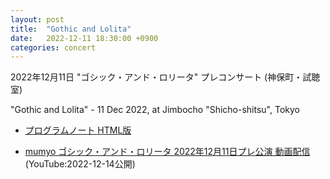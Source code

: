 ```yaml
---
layout: post
title:  "Gothic and Lolita"
date:   2022-12-11 18:30:00 +0900
categories: concert
---
```


2022年12月11日 "ゴシック・アンド・ロリータ" プレコンサート (神保町・試聴室)

"Gothic and Lolita" - 11 Dec 2022, at Jimbocho "Shicho-shitsu", Tokyo

- [プログラムノート HTML版](/docs/20221211_mumyo_program_note.html)

- [mumyo ゴシック・アンド・ロリータ 2022年12月11日プレ公演 動画配信](https://www.youtube.com/watch?v=kt1oM0ZX4Gw&list=PL06XdiJBdmd9mPNI5BH8qJJu7YydO_fwr&index=1) (YouTube:2022-12-14公開)
